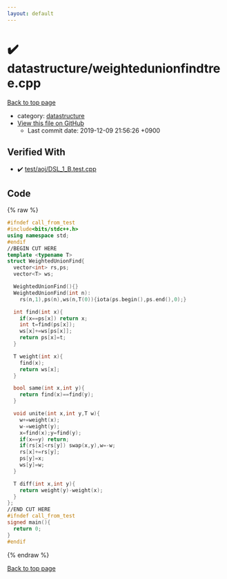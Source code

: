 ```yaml
---
layout: default
---
```


<!-- mathjax config similar to math.stackexchange -->
<script type="text/javascript" async
  src="https://cdnjs.cloudflare.com/ajax/libs/mathjax/2.7.5/MathJax.js?config=TeX-MML-AM_CHTML">
</script>
<script type="text/x-mathjax-config">
  MathJax.Hub.Config({
    TeX: { equationNumbers: { autoNumber: "AMS" }},
    tex2jax: {
      inlineMath: [ ['$','$'] ],
      processEscapes: true
    },
    "HTML-CSS": { matchFontHeight: false },
    displayAlign: "left",
    displayIndent: "2em"
  });
</script>

<script type="text/javascript" src="https://cdnjs.cloudflare.com/ajax/libs/jquery/3.4.1/jquery.min.js"></script>
<script src="https://cdn.jsdelivr.net/npm/jquery-balloon-js@1.1.2/jquery.balloon.min.js" integrity="sha256-ZEYs9VrgAeNuPvs15E39OsyOJaIkXEEt10fzxJ20+2I=" crossorigin="anonymous"></script>
<script type="text/javascript" src="../../assets/js/copy-button.js"></script>
<link rel="stylesheet" href="../../assets/css/copy-button.css" />


# :heavy_check_mark: datastructure/weightedunionfindtree.cpp
<a href="../../index.html">Back to top page</a>

* category: <a href="../../index.html#8dc87745f885a4cc532acd7b15b8b5fe">datastructure</a>
* <a href="{{ site.github.repository_url }}/blob/master/datastructure/weightedunionfindtree.cpp">View this file on GitHub</a>
    - Last commit date: 2019-12-09 21:56:26 +0900




## Verified With
* :heavy_check_mark: <a href="../../verify/test/aoj/DSL_1_B.test.cpp.html">test/aoj/DSL_1_B.test.cpp</a>


## Code
{% raw %}
```cpp
#ifndef call_from_test
#include<bits/stdc++.h>
using namespace std;
#endif
//BEGIN CUT HERE
template <typename T>
struct WeightedUnionFind{
  vector<int> rs,ps;
  vector<T> ws;

  WeightedUnionFind(){}
  WeightedUnionFind(int n):
    rs(n,1),ps(n),ws(n,T(0)){iota(ps.begin(),ps.end(),0);}

  int find(int x){
    if(x==ps[x]) return x;
    int t=find(ps[x]);
    ws[x]+=ws[ps[x]];
    return ps[x]=t;
  }

  T weight(int x){
    find(x);
    return ws[x];
  }

  bool same(int x,int y){
    return find(x)==find(y);
  }

  void unite(int x,int y,T w){
    w+=weight(x);
    w-=weight(y);
    x=find(x);y=find(y);
    if(x==y) return;
    if(rs[x]<rs[y]) swap(x,y),w=-w;
    rs[x]+=rs[y];
    ps[y]=x;
    ws[y]=w;
  }

  T diff(int x,int y){
    return weight(y)-weight(x);
  }
};
//END CUT HERE
#ifndef call_from_test
signed main(){
  return 0;
}
#endif

```
{% endraw %}

<a href="../../index.html">Back to top page</a>

